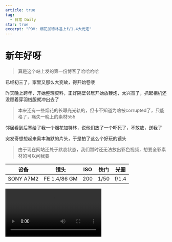 ```yaml
---
article: true
tag:
  - 日常 Daily
star: true
excerpt: "POV: 烟花加特林遇上f/1.4大光定"
---
```


# 新年好呀

<!--  -->

> 算是这个站上发的第一份博客了哈哈哈哈

已经初三了，家里又那么大变故，得开始卷喽

昨天晚上跨年，开始整理资料，正好隔壁邻居开始放鞭炮，太兴奋了，抓起相机还没顾着穿羽绒服就冲出去了

> 本来还有一些烟花的长曝光光轨的，但卡不知道为啥被corrupted了，只能格了，痛失一晚上的素材555

邻居看到后塞给了我一个烟花加特林，说他们放了一个吓死了，不敢放，送我了

突发奇想想起来奥本海默的片头，于是拍了这么个好玩的镜头

> 由于现在网站还处于默哀状态，我们暂时还无法放出彩色视频，想要全彩素材的可以问我要

<div class="center-container">

| 设备 | 镜头 | ISO | 快门 | 光圈 |
| - | - | - | - | - |
| SONY A7M2 | FE 1.4/86 GM | 200 | 1/50 | f/1.4 |


<video controls>
  <source src="/assets/blogs/2025/Jan/506_1735706415_raw.mp4" type="video/mp4">
</video>

</div>
